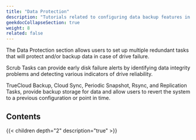 ```yaml
---
title: "Data Protection"
description: "Tutorials related to configuring data backup features in TrueNAS."
geekdocCollapseSection: true
weight: 8
related: false
---
```


The Data Protection section allows users to set up multiple redundant tasks that will protect and/or backup data in case of drive failure.

Scrub Tasks can provide early disk failure alerts by identifying data integrity problems and detecting various indicators of drive reliability.

TrueCloud Backup, Cloud Sync, Periodic Snapshot, Rsync, and Replication Tasks, provide backup storage for data and allow users to revert the system to a previous configuration or point in time.

<div class="noprint">

## Contents

{{< children depth="2" description="true" >}}

</div>
